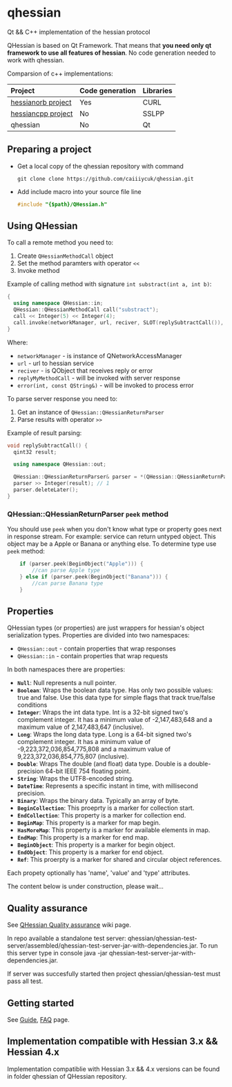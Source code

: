 # qhessian
Qt && C++ implementation of the hessian protocol

QHessian is based on Qt Framework. That means that **you need only qt framework to use all features of hessian**. 
No code generation needed to work with qhessian.

Comparsion of c++ implementations:

| Project | Code generation | Libraries |
|:--------|:--------------|:----------|
| [hessianorb project](http://code.google.com/p/hessianorb) | Yes | CURL |
| [hessiancpp project](http://sourceforge.net/projects/hessiancpp/) | No | SSLPP |
| qhessian | No | Qt |

## Preparing a project

* Get a local copy of the qhessian repository with command 
  ```
  git clone clone https://github.com/caiiiycuk/qhessian.git
  ```

* Add include macro into your source file line 
  ```c++
  #include "{$path}/QHessian.h"
  ```

## Using QHessian

To call a remote method you need to:
  1. Create ```QHessianMethodCall``` object
  1. Set the method paramters with operator ```<<```
  1. Invoke method

Example of calling method with signature ```int substract(int a, int b)```:
```c++
{
  using namespace QHessian::in;
  QHessian::QHessianMethodCall call("substract");
  call << Integer(5) << Integer(4);
  call.invoke(networkManager, url, reciver, SLOT(replySubtractCall()), SLOT(error(int, const QString&)));
}
```

Where:
* ```networkManager``` - is instance of QNetworkAccessManager
* ```url``` - url to hessian service
* ```reciver``` - is QObject that receives reply or error 
* ```replyMyMethodCall``` -  will be invoked with server response
* ```error(int, const QString&)``` - will be invoked to process error

To parse server response you need to:
  1. Get an instance of ```QHessian::QHessianReturnParser```
  1. Parse results with operator ```>>```

Example of result parsing:
```c++
void replySubtractCall() {
  qint32 result;

  using namespace QHessian::out;

  QHessian::QHessianReturnParser& parser = *(QHessian::QHessianReturnParser*) QObject::sender();
  parser >> Integer(result); // 1
  parser.deleteLater();
}
```

### QHessian::QHessianReturnParser ```peek``` method

You should use ```peek``` when you don't know what type or property goes next in response stream. 
For example: service can return untyped object. This object may be a Apple or Banana or anything else. 
To determine type use ```peek``` method:

```c++
	if (parser.peek(BeginObject("Apple"))) {
		//can parse Apple type
	} else if (parser.peek(BeginObject("Banana"))) {
		//can parse Banana type
	}
```

## Properties

QHessian types (or properties) are just wrappers for hessian's object serialization types. 
Properties are divided into two namespaces:
* `QHessian::out` - contain properties that wrap responses
* `QHessian::in` - contain properties that wrap requests

In both namespaces there are properties:
  * **`Null`**: Null represents a null pointer.
  * **`Boolean`**: Wraps the boolean data type. Has only two possible values: true and false. Use this data type for simple flags that track true/false conditions
  * **`Integer`**: Wraps the int data type. Int is a 32-bit signed two's complement integer. It has a minimum value of -2,147,483,648 and a maximum value of 2,147,483,647 (inclusive).
  * **`Long`**: Wraps the long data type. Long is a 64-bit signed two's complement integer. It has a minimum value of -9,223,372,036,854,775,808 and a maximum value of 9,223,372,036,854,775,807 (inclusive).
  * **`Double`**: Wraps The double (and float) data type. Double is a double-precision 64-bit IEEE 754 floating point.
  * **`String`**: Wraps the UTF8-encoded string.
  * **`DateTime`**: Represents a specific instant in time, with millisecond precision.
  * **`Binary`**: Wraps the binary data. Typically an array of byte.
  * **`BeginCollection`**: This proeprty is a marker for collection start.
  * **`EndCollection`**: This property is a marker for collection end.
  * **`BeginMap`**: This property is a marker for map begin.
  * **`HasMoreMap`**: This property is a marker for available elements in map.
  * **`EndMap`**: This property is a marker for end map.
  * **`BeginObject`**:  This property is a marker for begin object.
  * **`EndObject`**:  This property is a marker for end object.
  * **`Ref`**: This proerpty is a marker for shared and circular object references.

Each propety optionally has 'name', 'value' and 'type' attributes.

The content below is under construction, please wait...

## Quality assurance ##
See [QHessian Quality assurance](http://code.google.com/p/qhessian/wiki/QHessian_QA) wiki page.

In repo available a standalone test server: qhessian/qhessian-test-server/assembled/qhessian-test-server-jar-with-dependencies.jar. To run this server type in console java -jar qhessian-test-server-jar-with-dependencies.jar.

If server was succesfully started then project qhessian/qhessian-test must pass all test.

## Getting started ##
See [Guide](http://code.google.com/p/qhessian/wiki/Guide), [FAQ](http://code.google.com/p/qhessian/wiki/FAQ) page.

## Implementation compatible with Hessian 3.x && Hessian 4.x ##

Implementation compatiblie with Hessian 3.x && 4.x versions can be found in folder qhessian of QHessian repository.
